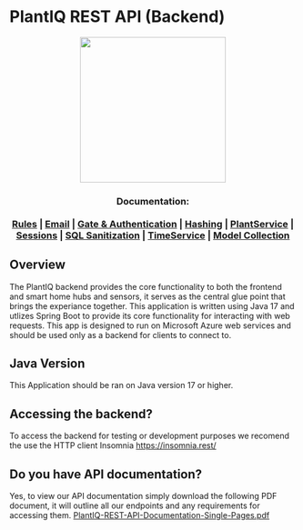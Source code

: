 # PlantIQ REST API (Backend)
<p align="center">
<img src="https://plantiq.azurewebsites.net/static/media/plantiq.e10024f2f1e779ff205f.png" style="width:256px">
</p>
<h3 align="center">
  <b>Documentation:</b><br><br>
  <a href="https://github.com/Programming-Project-SP1-2023/Backend-REST-API/blob/main/docs/Rules.md">Rules</a> |
    <a href="https://github.com/Programming-Project-SP1-2023/PlantIQ-REST-API/blob/main/docs/Email.md">Email</a> |
      <a href="https://github.com/Programming-Project-SP1-2023/PlantIQ-REST-API/blob/main/docs/Gate.md">Gate & Authentication</a> |
        <a href="https://github.com/Programming-Project-SP1-2023/PlantIQ-REST-API/blob/main/docs/HashService.md">Hashing</a> |
          <a href="https://github.com/Programming-Project-SP1-2023/PlantIQ-REST-API/blob/main/docs/PlantService.md">PlantService</a> |
          <a href="https://github.com/Programming-Project-SP1-2023/PlantIQ-REST-API/blob/main/docs/SessionService.md">Sessions</a> |
            <a href="https://github.com/Programming-Project-SP1-2023/PlantIQ-REST-API/blob/main/docs/SqlSecurity.md">SQL Sanitization</a> |
            <a href="https://github.com/Programming-Project-SP1-2023/PlantIQ-REST-API/blob/main/docs/TimeService.md">TimeService</a> |
  <a href="https://github.com/Programming-Project-SP1-2023/Backend-REST-API/blob/main/docs/ModelCollection.md">Model Collection</a>
</h3>

## Overview

The PlantIQ backend provides the core functionality to both the frontend and smart home hubs and sensors, it serves as the central glue point that brings the experiance together. This application is written using Java 17 and utlizes Spring Boot to provide its core functionality for interacting with web requests. This app is designed to run on Microsoft Azure web services and should be used only as a backend for clients to connect to.

## Java Version 
This Application should be ran on Java version 17 or higher.

## Accessing the backend?
To access the backend for testing or development purposes we recomend the use the HTTP client Insomnia <a href="https://insomnia.rest/">https://insomnia.rest/</a>

## Do you have API documentation?
Yes, to view our API documentation simply download the following PDF document, it will outline all our endpoints and any requirements for accessing them. <a href="https://github.com/Programming-Project-SP1-2023/PlantIQ-REST-API/blob/main/docs/PlantIQ-REST-API-Documentation-Single-Pages.pdf">PlantIQ-REST-API-Documentation-Single-Pages.pdf</a>

